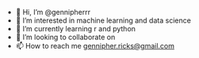 - 👋 Hi, I’m @gennipherrr
- 👀 I’m interested in machine learning and data science
- 🌱 I’m currently learning r and python
- 💞️ I’m looking to collaborate on 
- 📫 How to reach me gennipher.ricks@gmail.com

<!---
gennipherrr/gennipherrr is a ✨ special ✨ repository because its `README.md` (this file) appears on your GitHub profile.
You can click the Preview link to take a look at your changes.
--->
